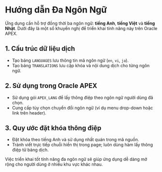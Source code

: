 # Hướng dẫn Đa Ngôn Ngữ

Ứng dụng cần hỗ trợ đồng thời ba ngôn ngữ: **tiếng Anh**, **tiếng Việt** và **tiếng Nhật**. Dưới đây là một số khuyến nghị để triển khai tính năng này trên Oracle APEX.

## 1. Cấu trúc dữ liệu dịch
- Tạo bảng `LANGUAGES` lưu thông tin mã ngôn ngữ (`en`, `vi`, `ja`).
- Tạo bảng `TRANSLATIONS` lưu cặp khóa và nội dung dịch cho từng ngôn ngữ.

## 2. Sử dụng trong Oracle APEX
- Sử dụng gói `APEX_LANG` để lấy thông điệp theo ngôn ngữ người dùng đã chọn.
- Cung cấp tùy chọn chuyển đổi ngôn ngữ (ví dụ menu drop-down hoặc link trên header).

## 3. Quy ước đặt khóa thông điệp
- Đặt khóa theo tiếng Anh và sử dụng nhất quán trong mã nguồn.
- Tránh viết trực tiếp chuỗi hiển thị trong page; luôn dùng hàm lấy thông điệp từ bảng dịch.

Việc triển khai tốt tính năng đa ngôn ngữ sẽ giúp ứng dụng dễ dàng mở rộng cho người dùng ở nhiều khu vực khác nhau.
